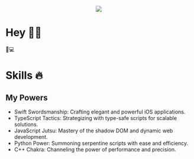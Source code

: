 <div align="center">
  <p align="center">
  <img src="https://i.pinimg.com/originals/4c/d6/ea/4cd6eaa599851725aa5a195d162fb20d.gif">
</p>
</div>


# Hey  👾✨
 🚀💻


# Skills 🔥

## My Powers

* Swift Swordsmanship: Crafting elegant and powerful iOS applications.
* TypeScript Tactics: Strategizing with type-safe scripts for scalable solutions.
* JavaScript Jutsu: Mastery of the shadow DOM and dynamic web development.
* Python Power: Summoning serpentine scripts with ease and efficiency.
* C++ Chakra: Channeling the power of performance and precision.

</a>
